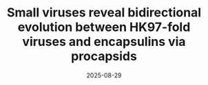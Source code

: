 ---
title: "Small viruses reveal bidirectional evolution between HK97-fold viruses and encapsulins via procapsids"
date: 2025-08-29
image: /assets/images/news/Small_viruses_reveal_bidir_evo_via_procapsids_QRCODE_Biorxiv.png
image_width: 180
summary: >
  First author **Abelardo Aguilar**, with **Antoni Luque** (PI) and **Omer Nadel**, report small uncultured
  HK97-fold viruses lacking portal/tail genes that resemble encapsulins and procapsids. Structural phylogenetics
  supports bidirectional evolution via lysogeny-enabled transitions. We propose procapsids as the ancestral HK97 shell
  and a bridge between modern viruses and encapsulins. Manuscript under **peer review at Nature Communications**.
links:
  primary: https://www.biorxiv.org/content/10.1101/2025.06.18.659913v3
  note: "Manuscript under peer review at Nature Communications"
team_links:
  - text: "Abelardo Aguilar"
    href: "/pages/team/#abelardo-aguilar"
  - text: "Antoni Luque"
    href: "/pages/team/#antoni-luque"
  - text: "Omer Nadel"
    href: "/pages/team/#omer-nadel"
---